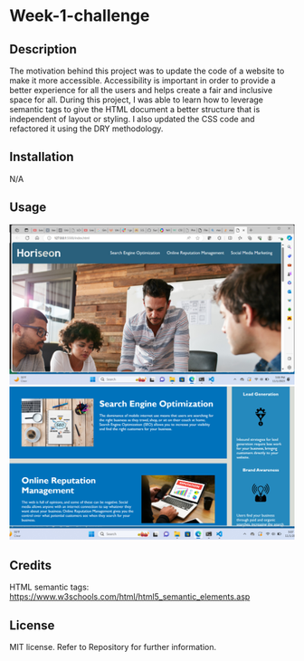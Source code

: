 # Week-1-challenge

## Description

The motivation behind this project was to update the code of a website to make it more accessible. Accessibility is important in order to provide a better experience for all the users and helps create a fair and inclusive space for all. During this project, I was able to learn how to leverage semantic tags to give the HTML document a better structure that is independent of layout or styling. I also updated the CSS code and refactored it using the DRY methodology. 

## Installation

N/A

## Usage

![Image of Horiseon website displaying header and nav bar](./assets/images/Screenshot%20(3).png)
![Image of Horiseon website displaying Main content, aside, and footer](./assets/images/Screenshot%202023-11-01%20170717.png)

## Credits

HTML semantic tags:
https://www.w3schools.com/html/html5_semantic_elements.asp

## License

MIT license. Refer to Repository for further information. 
